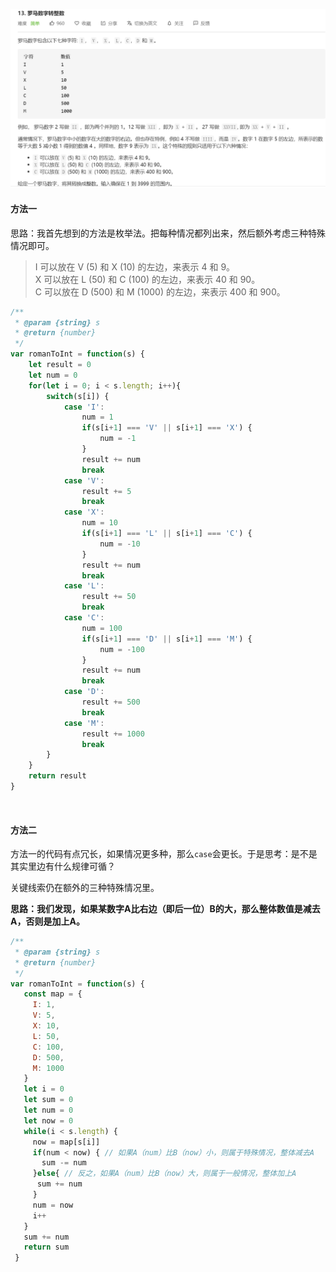 ![](../images/lc13.png)



#### 方法一

思路：我首先想到的方法是枚举法。把每种情况都列出来，然后额外考虑三种特殊情况即可。

> I 可以放在 V (5) 和 X (10) 的左边，来表示 4 和 9。<br/>
> X 可以放在 L (50) 和 C (100) 的左边，来表示 40 和 90。<br/>
> C 可以放在 D (500) 和 M (1000) 的左边，来表示 400 和 900。

```javascript
/**
 * @param {string} s
 * @return {number}
 */
var romanToInt = function(s) {
    let result = 0
    let num = 0
    for(let i = 0; i < s.length; i++){
        switch(s[i]) {
            case 'I':
                num = 1
                if(s[i+1] === 'V' || s[i+1] === 'X') {
                    num = -1
                }
                result += num
                break
            case 'V':
                result += 5
                break
            case 'X':
                num = 10
                if(s[i+1] === 'L' || s[i+1] === 'C') {
                    num = -10
                }
                result += num
                break
            case 'L':
                result += 50
                break
            case 'C':
                num = 100
                if(s[i+1] === 'D' || s[i+1] === 'M') {
                    num = -100
                }
                result += num
                break
            case 'D':
                result += 500
                break
            case 'M':
                result += 1000
                break
        }
    }
    return result
}
```

<br/>

#### 方法二

方法一的代码有点冗长，如果情况更多种，那么`case`会更长。于是思考：是不是其实里边有什么规律可循？

关键线索仍在额外的三种特殊情况里。

**思路：我们发现，如果某数字A比右边（即后一位）B的大，那么整体数值是减去A，否则是加上A。**

```javascript
/**
 * @param {string} s
 * @return {number}
 */
var romanToInt = function(s) {
   const map = {
     I: 1,
     V: 5,
     X: 10,
     L: 50,
     C: 100,
     D: 500,
     M: 1000
   }
   let i = 0
   let sum = 0
   let num = 0
   let now = 0
   while(i < s.length) {
     now = map[s[i]]
     if(num < now) { // 如果A（num）比B（now）小，则属于特殊情况，整体减去A
       sum -= num
     }else{	// 反之，如果A（num）比B（now）大，则属于一般情况，整体加上A
      sum += num
     }
     num = now
     i++
   }
   sum += num
   return sum
 }
```

